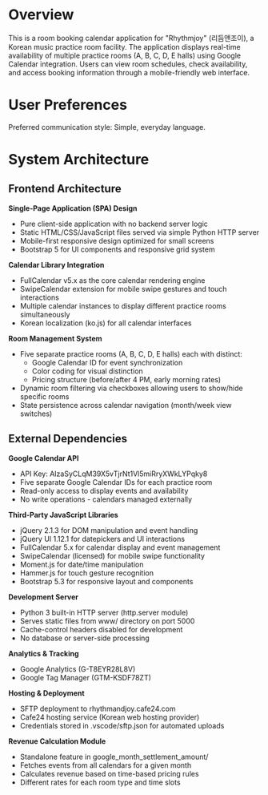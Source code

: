 # Overview

This is a room booking calendar application for "Rhythmjoy" (리듬앤조이), a Korean music practice room facility. The application displays real-time availability of multiple practice rooms (A, B, C, D, E halls) using Google Calendar integration. Users can view room schedules, check availability, and access booking information through a mobile-friendly web interface.

# User Preferences

Preferred communication style: Simple, everyday language.

# System Architecture

## Frontend Architecture

**Single-Page Application (SPA) Design**
- Pure client-side application with no backend server logic
- Static HTML/CSS/JavaScript files served via simple Python HTTP server
- Mobile-first responsive design optimized for small screens
- Bootstrap 5 for UI components and responsive grid system

**Calendar Library Integration**
- FullCalendar v5.x as the core calendar rendering engine
- SwipeCalendar extension for mobile swipe gestures and touch interactions
- Multiple calendar instances to display different practice rooms simultaneously
- Korean localization (ko.js) for all calendar interfaces

**Room Management System**
- Five separate practice rooms (A, B, C, D, E halls) each with distinct:
  - Google Calendar ID for event synchronization
  - Color coding for visual distinction
  - Pricing structure (before/after 4 PM, early morning rates)
- Dynamic room filtering via checkboxes allowing users to show/hide specific rooms
- State persistence across calendar navigation (month/week view switches)

## External Dependencies

**Google Calendar API**
- API Key: AIzaSyCLqM39X5vTjrNt1Vl5miRryXWkLYPqky8
- Five separate Google Calendar IDs for each practice room
- Read-only access to display events and availability
- No write operations - calendars managed externally

**Third-Party JavaScript Libraries**
- jQuery 2.1.3 for DOM manipulation and event handling
- jQuery UI 1.12.1 for datepickers and UI interactions
- FullCalendar 5.x for calendar display and event management
- SwipeCalendar (licensed) for mobile swipe functionality
- Moment.js for date/time manipulation
- Hammer.js for touch gesture recognition
- Bootstrap 5.3 for responsive layout and components

**Development Server**
- Python 3 built-in HTTP server (http.server module)
- Serves static files from www/ directory on port 5000
- Cache-control headers disabled for development
- No database or server-side processing

**Analytics & Tracking**
- Google Analytics (G-T8EYR28L8V)
- Google Tag Manager (GTM-KSDF78ZT)

**Hosting & Deployment**
- SFTP deployment to rhythmandjoy.cafe24.com
- Cafe24 hosting service (Korean web hosting provider)
- Credentials stored in .vscode/sftp.json for automated uploads

**Revenue Calculation Module**
- Standalone feature in google_month_settlement_amount/
- Fetches events from all calendars for a given month
- Calculates revenue based on time-based pricing rules
- Different rates for each room type and time slots